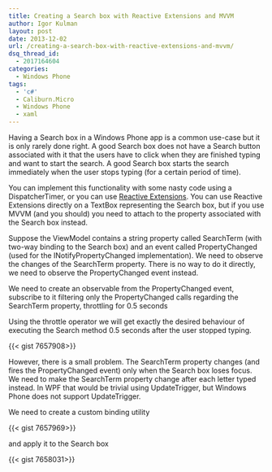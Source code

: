 ```yaml
---
title: Creating a Search box with Reactive Extensions and MVVM
author: Igor Kulman
layout: post
date: 2013-12-02
url: /creating-a-search-box-with-reactive-extensions-and-mvvm/
dsq_thread_id:
  - 2017164604
categories:
  - Windows Phone
tags:
  - 'c#'
  - Caliburn.Micro
  - Windows Phone
  - xaml
---
```

Having a Search box in a Windows Phone app is a common use-case but it is only rarely done right. A good Search box does not have a Search button associated with it that the users have to click when they are finished typing and want to start the search. A good Search box starts the search immediately when the user stops typing (for a certain period of time). 

You can implement this functionality with some nasty code using a DispatcherTimer, or you can use [Reactive Extensions][1]. You can use Reactive Extensions directly on a TextBox representing the Search box, but if you use MVVM (and you should) you need to attach to the property associated with the Search box instead.

Suppose the ViewModel contains a string property called SearchTerm (with two-way binding to the Search box) and an event called PropertyChanged (used for the INotifyPropertyChanged implementation). We need to observe the changes of the SearchTerm property. There is no way to do it directly, we need to observe the PropertyChanged event instead. 

We need to create an observable from the PropertyChanged event, subscribe to it filtering only the PropertyChanged calls regarding the SearchTerm property, throttling for 0.5 seconds

Using the throttle operator we will get exactly the desired behaviour of executing the Search method 0.5 seconds after the user stopped typing. 

{{< gist 7657908>}}

However, there is a small problem. The SearchTerm property changes (and fires the PropertyChanged event) only when the Search box loses focus. We need to make the SearchTerm property change after each letter typed instead. In WPF that would be trivial using UpdateTrigger, but Windows Phone does not support UpdateTrigger. 

We need to create a custom binding utility

{{< gist 7657969>}}

and apply it to the Search box

{{< gist 7658031>}}

 [1]: http://msdn.microsoft.com/en-us/data/gg577609.aspx